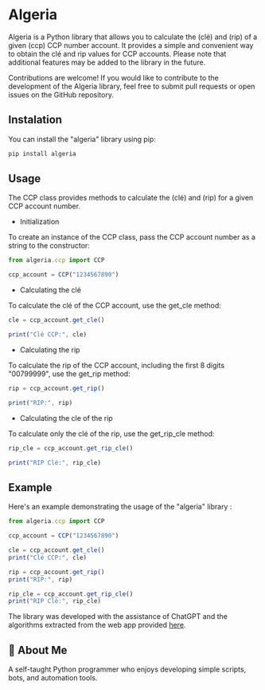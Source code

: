
# Algeria
Algeria is a Python library that allows you to calculate the (clé) and (rip) of a given (ccp) CCP number account. It provides a simple and convenient way to obtain the clé and rip values for CCP accounts. Please note that additional features may be added to the library in the future.

Contributions are welcome! If you would like to contribute to the development of the Algeria library, feel free to submit pull requests or open issues on the GitHub repository.


## Instalation 
You can install the "algeria" library using pip:

```javascript
pip install algeria
```

## Usage

The CCP class provides methods to calculate the (clé) and (rip) for a given CCP account number.

 - Initialization 

To create an instance of the CCP class, pass the CCP account number as a string to the constructor:
```javascript
from algeria.ccp import CCP

ccp_account = CCP("1234567890")
```

- Calculating the clé

To calculate the clé of the CCP account, use the get_cle method:

```javascript
cle = ccp_account.get_cle()

print("Clé CCP:", cle)
```

- Calculating the rip

To calculate the rip of the CCP account, including the first 8 digits "00799999", use the get_rip method:

```javascript
rip = ccp_account.get_rip()

print("RIP:", rip)
```

 - Calculating the cle of the rip

To calculate only the clé of the rip, use the get_rip_cle method:

```javascript
rip_cle = ccp_account.get_rip_cle()

print("RIP Clé:", rip_cle)
```

## Example

Here's an example demonstrating the usage of the "algeria" library :

```javascript
from algeria.ccp import CCP

ccp_account = CCP("1234567890")

cle = ccp_account.get_cle()
print("Clé CCP:", cle)

rip = ccp_account.get_rip()
print("RIP:", rip)

rip_cle = ccp_account.get_rip_cle()
print("RIP Clé:", rip_cle)
```

The library was developed with the assistance of ChatGPT and the algorithms extracted from the web app provided [here](https://dzposte.netlify.app/).












## 🚀 About Me
A self-taught Python programmer who enjoys developing simple scripts, bots, and automation tools.